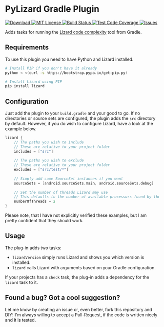 # PyLizard Gradle Plugin
[ ![Download](https://api.bintray.com/packages/amnl/gradle/gradle-pylizard/images/download.svg) ](https://bintray.com/amnl/gradle/gradle-pylizard/_latestVersion)
[ ![MIT License](http://img.shields.io/badge/license-MIT-blue.svg?style=flat-square) ](https://github.com/itavero/gradle-pylizard/blob/master/LICENSE)
[ ![Build Status](http://img.shields.io/travis/itavero/gradle-pylizard.svg?style=flat-square) ](https://travis-ci.org/itavero/gradle-pylizard)
[ ![Test Code Coverage](http://img.shields.io/codecov/c/github/itavero/gradle-pylizard.svg?style=flat-square) ](https://codecov.io/github/itavero/gradle-pylizard)
[ ![Issues](http://img.shields.io/github/issues/itavero/gradle-pylizard.svg?style=flat-square) ](https://github.com/itavero/gradle-pylizard/issues)

Adds tasks for running the [Lizard code complexity](http://www.lizard.ws/) tool from Gradle.

## Requirements
To use this plugin you need to have Python and Lizard installed.
```bash
# Install PIP if you don't have it already
python < <(curl -s https://bootstrap.pypa.io/get-pip.py)

# Install Lizard using PIP
pip install lizard
```

## Configuration
Just add the plugin to your `build.gradle` and your good to go.
If no directories or source sets are configured, the plugin adds the `src` directory by default.
However, if you do wish to configure Lizard, have a look at the example below.

```groovy
lizard {
    // The paths you wish to include
    // These are relative to your project folder
    includes = ["src"]
   
    // The paths you wish to exclude
    // These are relative to your project folder
    excludes = ["src/test/*"]
    
    // Simply add some SourceSet instances if you want
    sourceSets = [android.sourceSets.main, android.sourceSets.debug]
    
    // Set the number of threads Lizard may use
    // This defaults to the number of available processors found by the JVM
    numberOfThreads = 2
}
```

Please note, that I have not explicitly verified these examples, but I am pretty confident that they should work.

## Usage
The plug-in adds two tasks:
+ `lizardVersion` simply runs Lizard and shows you which version is installed.
+ `lizard` calls Lizard with arguments based on your Gradle configuration.

If your projects has a `check` task, the plug-in adds a dependency for the `lizard` task to it.

## Found a bug? Got a cool suggestion?
Let me know by creating an issue or, even better, fork this repository and DIY!
I'm always willing to accept a Pull-Request, if the code is written nicely and it is tested.